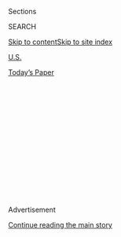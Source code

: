 <div id="app">

<div>

<div>

<div>

<div class="NYTAppHideMasthead css-1q2w90k e1suatyy0">

<div class="section css-ui9rw0 e1suatyy2">

<div class="css-eph4ug er09x8g0">

<div class="css-6n7j50">

</div>

<span class="css-1dv1kvn">Sections</span>

<div class="css-10488qs">

<span class="css-1dv1kvn">SEARCH</span>

</div>

[Skip to content](#site-content)[Skip to site
index](#site-index)

</div>

<div id="masthead-section-label" class="css-1wr3we4 eaxe0e00">

[U.S.](https://www.nytimes3xbfgragh.onion/section/us)

</div>

<div class="css-10698na e1huz5gh0">

</div>

</div>

<div id="masthead-bar-one" class="section hasLinks css-15hmgas e1csuq9d3">

<div class="css-uqyvli e1csuq9d0">

</div>

<div class="css-1uqjmks e1csuq9d1">

</div>

<div class="css-9e9ivx">

[](https://myaccount.nytimes3xbfgragh.onion/auth/login?response_type=cookie&client_id=vi)

</div>

<div class="css-1bvtpon e1csuq9d2">

[Today’s
Paper](https://www.nytimes3xbfgragh.onion/section/todayspaper)

</div>

</div>

</div>

</div>

<div data-aria-hidden="false">

<div id="site-content" data-role="main">

<div>

<div class="css-1aor85t" style="opacity:0.000000001;z-index:-1;visibility:hidden">

<div class="css-1hqnpie">

<div class="css-epjblv">

<span class="css-17xtcya">[U.S.](/section/us)</span><span class="css-x15j1o">|</span><span class="css-fwqvlz">Why
a Town Is Finally Honoring a Black Veteran Attacked by Its White Police
Chief</span>

</div>

<div class="css-k008qs">

<div class="css-1iwv8en">

<span class="css-18z7m18"></span>

<div>

</div>

</div>

<span class="css-1n6z4y">https://nyti.ms/2E1Brhr</span>

<div class="css-1705lsu">

<div class="css-4xjgmj">

<div class="css-4skfbu" data-role="toolbar" data-aria-label="Social Media Share buttons, Save button, and Comments Panel with current comment count" data-testid="share-tools">

  - 
  - 
  - 
  - 
    
    <div class="css-6n7j50">
    
    </div>

  - 

</div>

</div>

</div>

</div>

</div>

</div>

<div id="NYT_TOP_BANNER_REGION" class="css-13pd83m">

</div>

<div id="top-wrapper" class="css-1sy8kpn">

<div id="top-slug" class="css-l9onyx">

Advertisement

</div>

[Continue reading the main
story](#after-top)

<div class="ad top-wrapper" style="text-align:center;height:100%;display:block;min-height:250px">

<div id="top" class="place-ad" data-position="top" data-size-key="top">

</div>

</div>

<div id="after-top">

</div>

</div>

<div id="sponsor-wrapper" class="css-1hyfx7x">

<div id="sponsor-slug" class="css-19vbshk">

Supported by

</div>

[Continue reading the main
story](#after-sponsor)

<div id="sponsor" class="ad sponsor-wrapper" style="text-align:center;height:100%;display:block">

</div>

<div id="after-sponsor">

</div>

</div>

<div class="css-1vkm6nb ehdk2mb0">

# Why a Town Is Finally Honoring a Black Veteran Attacked by Its White Police Chief

</div>

<div class="css-79elbk" data-testid="photoviewer-wrapper">

<div class="css-z3e15g" data-testid="photoviewer-wrapper-hidden">

</div>

<div class="css-1a48zt4 ehw59r15" data-testid="photoviewer-children">

![<span class="css-16f3y1r e13ogyst0" data-aria-hidden="true">Sgt. Isaac
Woodard Jr., who was blinded during a brutal beating by the police in
South Carolina, with his mother in
1946.</span><span class="css-cnj6d5 e1z0qqy90" itemprop="copyrightHolder"><span class="css-1ly73wi e1tej78p0">Credit...</span><span><span>Special
Collections and Archives/Georgia State University
Library</span></span></span>](https://static01.graylady3jvrrxbe.onion/images/2019/02/09/us/09woodard-1-print/merlin_149392098_2232d607-cab5-4d7d-b828-e94e59068f89-articleLarge.jpg?quality=75&auto=webp&disable=upscale)

</div>

</div>

<div class="css-xt80pu e12qa4dv0">

<div class="css-18e8msd">

<div class="css-vp77d3 epjyd6m0">

<div class="css-1baulvz">

By [<span class="css-1baulvz last-byline" itemprop="name">Audra D. S.
Burch</span>](https://www.nytimes3xbfgragh.onion/by/audra-d-s-burch)

</div>

</div>

  - Feb. 8,
    2019

  - 
    
    <div class="css-4xjgmj">
    
    <div class="css-d8bdto" data-role="toolbar" data-aria-label="Social Media Share buttons, Save button, and Comments Panel with current comment count" data-testid="share-tools">
    
      - 
      - 
      - 
      - 
        
        <div class="css-6n7j50">
        
        </div>
    
      - 
    
    </div>
    
    </div>

</div>

</div>

<div class="section meteredContent css-1r7ky0e" name="articleBody" itemprop="articleBody">

<div class="css-1fanzo5 StoryBodyCompanionColumn">

<div class="css-53u6y8">

It was a racial assault so vicious that it became one of the early
chords of the civil rights movement, and led to the desegregation of the
military.

Sgt. Isaac Woodard Jr., 26, was a decorated African-American veteran. He
had just been honorably discharged from the United States Army in 1946
and was headed home to Winnsboro, S.C. Still in uniform, Mr. Woodard,
was forcibly removed from the bus, brutally beaten and jailed by the
white police chief in the town of Batesburg.

But in the small town where Mr. Woodard was beaten so severely that he
lost his sight, the crime went unpunished and largely faded from memory.
Almost three generations later, a black Army veteran in Georgia and a
white federal judge in South Carolina separately stumbled upon Mr.
Woodard’s story and vowed to honor his memory.

On Saturday afternoon, town and civic leaders and groups of veterans
will walk the two blocks from the bus stop to the jail where Mr. Woodard
was taken to honor his memory and acknowledge the cruelty that was done
to him. Part of the trickle of small towns throughout the country
confronting their violent, racist histories, the town of 5,000 — now
called Batesburg-Leesville — will [unveil a historic
marker](https://www.postandcourier.com/columnists/column-a-cop-gouged-out-a-black-vet-s-eyes/article_b112cf02-2a7d-11e9-ad8c-07e0bc45c3aa.html)
downtown as a permanent reminder of the racial injustice that happened
there.

</div>

</div>

<div class="css-1fanzo5 StoryBodyCompanionColumn">

<div class="css-53u6y8">

*\[For more coverage of race,* *[sign up
here](https://www.nytimes3xbfgragh.onion/2018/10/01/us/subscribe-race-related-newsletter.html?action=click&module=inline&pgtype=Article)*
*to have our Race/Related newsletter delivered weekly to your inbox.\]*

“Here is this hero that so many people have forgotten or didn’t know
about,” said Don North, a former Army major from Carrollton, Ga., who
spent three years researching and raising money for the marker. “This is
about remembering him, what he endured and the legacy he left behind.”

Mr. Woodard enlisted in the Army in 1942, serving as a longshoreman in
the Pacific Theater of World War II. After he was discharged, he left
from Camp Gordon in Augusta, Ga.

What happened on the bus is still unclear, but a dispute over a restroom
break led the driver to call the police when they stopped in Batesburg,
35 miles southwest of Columbia.

Mr. Woodard and the bus driver argued after Mr. Woodard asked to take a
bathroom break. The bus company’s policy required drivers to accommodate
such requests. The driver later said Mr. Woodard had been drunk and
unruly.

</div>

</div>

<div class="css-1fanzo5 StoryBodyCompanionColumn">

<div class="css-53u6y8">

The police chief, Lynwood Shull, and another officer ordered Mr. Woodard
off the bus. He was beaten at various points while in police custody,
despite protesting that he had done nothing to warrant the assault.
Chief Shull jammed the ends of his blackjack into Mr. Woodard’s eyes, at
one point striking him so violently that the stick broke.

The next morning, Mr. Woodard appeared before the local judge where he
was convicted of drunken and disorderly conduct and fined $50, the coda
to a story that intimately portrayed the disrespect and horrific
treatment of black veterans returning from service.

“There were multiple episodes of black veterans abused across the
South,” said Judge Richard Gergel, the federal judge who began
researching Mr. Woodard’s history in 2011. “They were serving their
country, fighting for American liberty and freedom and not given liberty
and freedom when they came back home.”

News of the blinding of a World World II veteran traveled beyond the
South, much of it carried by the black press. President Harry Truman was
sickened by the assault and ordered a federal investigation. It was a
highly unusual move at the time: investigating a white law enforcement
officer for violating a black person’s civil rights.

At the trial, Chief Shull said he acted in self-defense and had only
struck Mr. Woodard once. Medical records never shown in court disproved
Chief Shull’s claim. It took 28 minutes for an all-white jury to acquit
the police chief.

The judge who presided over the trial, J. Waties Waring, was deeply
angered by the verdict, later issuing several decisions that helped
upend Jim Crow laws.

“Two of the people profoundly affected by this story were Truman and J.
Waties Waring,” Judge Gergel said. “Truman formed the first presidential
civil rights committee and Judge Waring, who was influenced by the
travesty of justice, began writing landmark civil rights decisions.”

</div>

</div>

<div class="css-1fanzo5 StoryBodyCompanionColumn">

<div class="css-53u6y8">

*\[Judge Gergel has written a book about the case.* [*Read our review
here.*](https://www.nytimes3xbfgragh.onion/2019/02/07/books/review/richard-gergel-unexampled-courage.html)*\]*

Mr. Woodard recovered in a veteran’s hospital and eventually moved to
New York without his wife, who walked out on the marriage after the
incident. His family in New York helped to care for him until his death
in 1992. He was 73.

Robert Young, 81, Mr. Woodard’s nephew and main caretaker, said that for
some time his uncle was understandably bitter about what had happened.
“But at some point, he just tried to live his life,” he said. “I still
have this wonderful memory of him coming home for a break before he went
overseas. He was standing in the kitchen in his Army uniform and my mom
and sister were so excited to see him. He had made us proud.”

Mr. Woodard’s story might never have been formally noted by
Batesburg-Leesville if not for Mr. North and Judge Gergel.

Mr. North was stationed at Fort McPherson in Atlanta in the early 1990s
when he first heard about Mr. Woodard. A student of black military
history, Mr. North researched more and decided a historic marker at the
site of the bus stop was the best way to honor the veteran.

He launched the Sgt. Isaac Woodard Jr. Historical Marker Association and
submitted plans to state officials in 2017. The Disabled American
Veterans organization funded most of the cost of the marker.

Judge Gergel, who presided in the Dylann Roof murder trial in 2017,
began poring over police, court and medical records looking for the
tiniest details of the Woodard attack around 2011. He talked to the
town’s city attorney, Chris Spradley. He had never heard of the case.
Neither had Mr. Spradley’s father, who was a former mayor.

The papers and archives were not enough to fully unravel an attack that
was six decades old. So on a cool winter morning in December 2017, Judge
Gergel traveled from Charleston to Batesburg-Leesville to see where it
all happened, and walk the 250 or so paces from the bus stop to the
jail.

</div>

</div>

<div class="css-1fanzo5 StoryBodyCompanionColumn">

<div class="css-53u6y8">

Town leaders met him there. They, too, wanted to find a meaningful way
to honor Mr. Woodard.

“I had not heard about this,” said Mayor Lance Shull, who is not related
to the late police chief. “This event had been mostly swept under the
rug. I know it can’t be corrected, we can’t erase what happened but we
can acknowledge this horrible incident.”

“We want people to know it is not 1946 here anymore,” he added.

The town jumped in to support Mr. North’s plans for the marker. Leaders
also decided to do something else, equally permanent: they reopened the
case in June against Mr. Woodard and a municipal court judge dismissed
the drunken and disorderly charge.

On Saturday, a group of town leaders, African-American and disabled
veterans as well as Mr. Young and Mr. Gergel, who are meeting in person
for the first time, will walk the two blocks through downtown and past
the remnants of what Mr. Woodard likely last saw before being robbed of
his eyesight: the railroad station, a drugstore, a hardware store.

They will gather at the corner of a vacant lot where the old jail once
stood. The state historic marker will rise from a tiny patch of earth,
filled with freshly planted yellow nandina plants.

Mr. Woodard’s story is etched in the marker. In print. And Braille.

</div>

</div>

</div>

<div>

</div>

<div>

</div>

<div>

</div>

<div>

<div id="bottom-wrapper" class="css-1ede5it">

<div id="bottom-slug" class="css-l9onyx">

Advertisement

</div>

[Continue reading the main
story](#after-bottom)

<div id="bottom" class="ad bottom-wrapper" style="text-align:center;height:100%;display:block;min-height:90px">

</div>

<div id="after-bottom">

</div>

</div>

</div>

</div>

</div>

## Site Index

<div>

</div>

## Site Information Navigation

  - [© <span>2020</span> <span>The New York Times
    Company</span>](https://help.nytimes3xbfgragh.onion/hc/en-us/articles/115014792127-Copyright-notice)

<!-- end list -->

  - [NYTCo](https://www.nytco.com/)
  - [Contact
    Us](https://help.nytimes3xbfgragh.onion/hc/en-us/articles/115015385887-Contact-Us)
  - [Work with us](https://www.nytco.com/careers/)
  - [Advertise](https://nytmediakit.com/)
  - [T Brand Studio](http://www.tbrandstudio.com/)
  - [Your Ad
    Choices](https://www.nytimes3xbfgragh.onion/privacy/cookie-policy#how-do-i-manage-trackers)
  - [Privacy](https://www.nytimes3xbfgragh.onion/privacy)
  - [Terms of
    Service](https://help.nytimes3xbfgragh.onion/hc/en-us/articles/115014893428-Terms-of-service)
  - [Terms of
    Sale](https://help.nytimes3xbfgragh.onion/hc/en-us/articles/115014893968-Terms-of-sale)
  - [Site
    Map](https://spiderbites.nytimes3xbfgragh.onion)
  - [Help](https://help.nytimes3xbfgragh.onion/hc/en-us)
  - [Subscriptions](https://www.nytimes3xbfgragh.onion/subscription?campaignId=37WXW)

</div>

</div>

</div>

</div>
